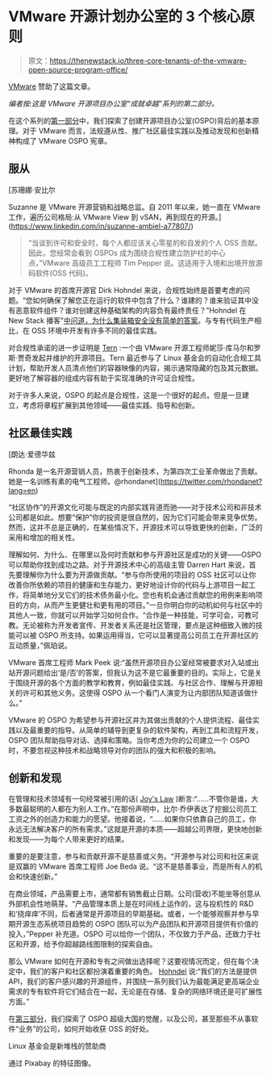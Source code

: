# VMware 开源计划办公室的 3 个核心原则

> 原文：<https://thenewstack.io/three-core-tenants-of-the-vmware-open-source-program-office/>

[VMware](https://www.vmware.com/company.html) 赞助了这篇文章。

*编者按:这是 VMware 开源项目办公室“成就卓越”系列的第二部分。*

在这个系列的[第一部分](/the-rationale-behind-an-open-source-program-office/)中，我们探索了创建开源项目办公室(OSPO)背后的基本原理。对于 VMware 而言，法规遵从性、推广社区最佳实践以及推动发现和创新精神构成了 VMware OSPO 宪章。

## 服从

 [苏珊娜·安比尔

Suzanne 是 VMware 开源营销和战略总监。自 2011 年以来，她一直在 VMware 工作，遍历公司格局:从 VMware View 到 vSAN，再到现在的开源。](https://www.linkedin.com/in/suzanne-ambiel-a77807/) 

> “当谈到许可和安全时，每个人都应该关心零星的和自发的个人 OSS 贡献。因此，您经常会看到 OSPOs 成为围绕合规性建立防护栏的中心点，”VMware 高级员工工程师 Tim Pepper 说。这适用于入境和出境开放源码软件(OSS 代码)。

对于 VMware 的首席开源官 Dirk Hohndel 来说，合规性始终是首要考虑的问题。“您如何确保了解您正在运行的软件中包含了什么？谁建的？谁来验证其中没有恶意软件组件？谁对创建这种基础架构的内容负有最终责任？”Hohndel 在 New Stack 播客"[中问道，为什么集装箱安全没有简单的答案](https://thenewstack.io/why-container-security-has-no-easy-answers/)。与专有代码生产相比，在 OSS 环境中开发有许多不同的最佳实践。

对合规性承诺的进一步证明是 [Tern](https://github.com/vmware/tern) :一个由 VMware 开源工程师妮莎·库马尔和罗斯·贾奇发起并维护的开源项目。Tern 最近参与了 Linux 基金会的自动化合规工具计划，帮助开发人员清点他们的容器映像的内容，揭示通常隐藏的包及其元数据。更好地了解容器的组成内容有助于实现准确的许可证合规性。

对于许多人来说，OSPO 的起点是合规性，这是一个很好的起点。但是一旦建立，考虑将章程扩展到其他领域——最佳实践、指导和创新。

## 社区最佳实践

 [朗达·爱德华兹

Rhonda 是一名开源营销人员，热衷于创新技术，为第四次工业革命做出了贡献。她是一名训练有素的电气工程师。@rhondanet](https://twitter.com/rhondanet?lang=en) 

“社区协作”的开源文化可能与既定的内部实践背道而驰——对于技术公司和非技术公司都是如此。想要“保护”你的投资是很自然的，因为它们可能会带来竞争优势。然而，这并不总是正确的，在某些情况下，开源技术可以导致更快的创新，广泛的采用和增加的相关性。

理解如何、为什么、在哪里以及何时贡献和参与开源社区是成功的关键——OSPO 可以帮助你找到成功之路。对于开源技术中心的高级主管 Darren Hart 来说，首先要理解你为什么要为开源做贡献。“参与你所使用的项目的 OSS 社区可以让你改善你所依赖的项目的健康和生存能力，更好地设计你的代码与上游项目一起工作，将简单地分叉它们的技术债务最小化。您也有机会通过贡献您的用例来影响项目的方向，从而产生更健壮和更有用的项目。”一旦你明白你的动机如何与社区中的其他人一致，你就可以开始学习如何合作。“合作是一种技能，可学可会，可教可教。无论被称为开发者宣传、开发者关系还是社区管理，要点是这种细致入微的技能可以被 OSPO 所支持。如果运用得当，它可以显著提高公司员工在开源社区的互动质量，”佩珀说。

VMware 首席工程师 Mark Peek 说:“虽然开源项目办公室经常被要求对入站或出站开源问题给出‘是/否’的答案，但我认为这不是它最重要的目的。实际上，它是关于围绕开源的各个方面的教学和教育，例如最佳实践、与社区合作、理解与开源相关的许可和其他义务。这使得 OSPO 从一个看门人演变为让内部团队知道该做什么。”

VMware 的 OSPO 为希望参与开源社区并为其做出贡献的个人提供流程、最佳实践以及最重要的指导。从简单的辅导到更复杂的软件架构，再到工具和流程开发，OSPO 团队帮助指导对话、选择和策略。当你考虑为你的公司建立一个 OSPO 时，不要忽视这种技术和战略领导对你的团队的强大和积极的影响。

## 创新和发现

在管理和技术领域有一句经常被引用的话( [Joy's Law](https://en.wikipedia.org/wiki/Joy%27s_law_(management)) )断言:“……不管你是谁，大多数最聪明的人都在为别人工作。”在那份声明中，比尔·乔伊表达了挖掘公司员工工资之外的创造力和能力的愿望。他接着说，“……如果你只依靠自己的员工，你永远无法解决客户的所有需求。”这就是开源的本质——超越公司界限，更快地创新和发现——为每个人带来更好的结果。

重要的是要注意，参与和贡献开源不是慈善或义务。“开源参与对公司和社区来说是双赢的 VMware 首席工程师 Joe Beda 说。“这不是慈善事业，而是所有人的机会和快速创新。”

在商业领域，产品需要上市，通常都有销售截止日期。公司(营收)不能坐等创意从外部机会性地萌芽。“产品管理本质上是在时间线上运作的，这与投机性的 R&D 和‘挠痒痒’不同，后者通常是开源项目的早期基础。或者，一个能够观察并参与早期开源生态系统项目趋势的 OSPO 团队可以为产品团队和开源项目提供有价值的投入，”Pepper 补充道。OSPO 可以给你一个团队，不仅致力于产品，还致力于社区和开源，给予你超越路线图限制的探索自由。

那么 VMware 如何在开源和专有之间做出选择呢？这要视情况而定，但在每个决定中，我们的客户和社区都扮演着重要的角色。 [Hohndel](https://thenewstack.io/why-container-security-has-no-easy-answers/) 说:“我们的方法是提供 API，我们的客户感兴趣的开源组件，并围绕一系列我们认为最能满足更高端企业需求的专有软件将它们结合在一起，无论是在存储、复杂的网络环境还是可扩展性方面。”

在[第三部分](/awakening-a-latent-superpower/)，我们探索了 OSPO 超级大国的觉醒，以及公司，甚至那些不从事软件“业务”的公司，如何开始收获 OSS 的好处。

Linux 基金会是新堆栈的赞助商

通过 Pixabay 的特征图像。

<svg xmlns:xlink="http://www.w3.org/1999/xlink" viewBox="0 0 68 31" version="1.1"><title>Group</title> <desc>Created with Sketch.</desc></svg>